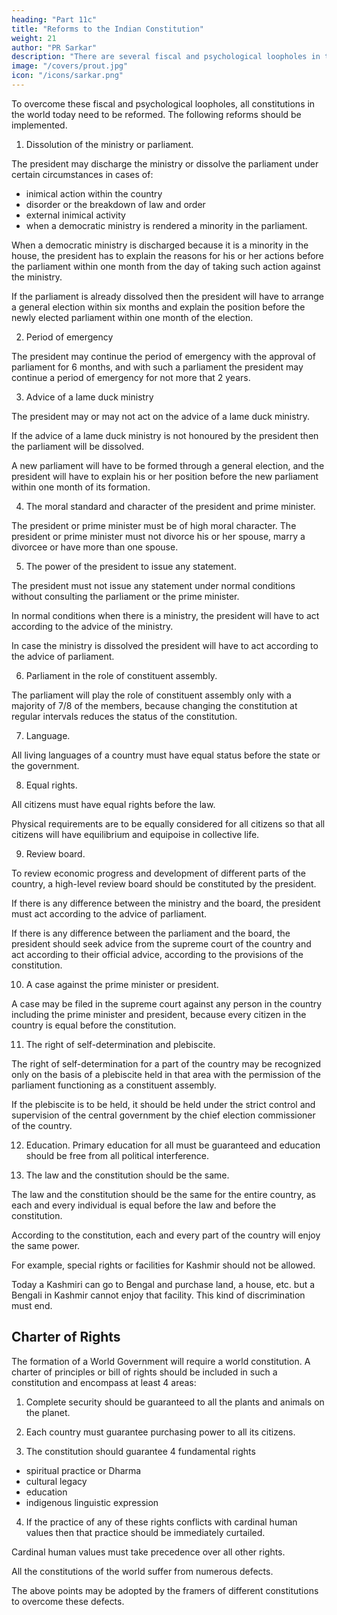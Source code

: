 ```yaml
---
heading: "Part 11c"
title: "Reforms to the Indian Constitution"
weight: 21
author: "PR Sarkar"
description: "There are several fiscal and psychological loopholes in the Indian constitution."
image: "/covers/prout.jpg"
icon: "/icons/sarkar.png"
---
```

 

To overcome these fiscal and psychological loopholes, all constitutions in the world today need to be reformed. The following reforms should be implemented.

1. Dissolution of the ministry or parliament. 

The president may discharge the ministry or dissolve the parliament under certain circumstances in cases of:
- inimical action within the country
- disorder or the breakdown of law and order
- external inimical activity
- when a democratic ministry is rendered a minority in the parliament.

When a democratic ministry is discharged because it is a minority in the house, the president has to explain the reasons for his or her actions before the parliament within one month from the day of taking such action against the ministry.

If the parliament is already dissolved then the president will have to arrange a general election within six months and explain the position before the newly elected parliament within one month of the election.


2. Period of emergency

The president may continue the period of emergency with the approval of parliament for 6 months, and with such a parliament the president may continue a period of emergency for not more that 2 years.


3. Advice of a lame duck ministry

The president may or may not act on the advice of a lame duck ministry. 

If the advice of a lame duck ministry is not honoured by the president then the parliament will be dissolved.

A new parliament will have to be formed through a general election, and the president will have to explain his or her position before the new parliament within one month of its formation.


4. The moral standard and character of the president and prime minister. 

The president or prime minister must be of high moral character. The president or prime minister must not divorce his or her spouse, marry a divorcee or have more than one spouse.


5. The power of the president to issue any statement. 

The president must not issue any statement under normal conditions without consulting the parliament or the prime minister. 

In normal conditions when there is a ministry, the president will have to act according to the advice of the ministry.

In case the ministry is dissolved the president will have to act according to the advice of parliament.


6. Parliament in the role of constituent assembly. 

The parliament will play the role of constituent assembly only with a majority of 7/8 of the members, because changing the constitution at regular intervals reduces the status of the constitution.


7. Language. 

All living languages of a country must have equal status before the state or the government.


8. Equal rights.

All citizens must have equal rights before the law.

Physical requirements are to be equally considered for all citizens so that all citizens will have equilibrium and equipoise in collective life.


9. Review board.

To review economic progress and development of different parts of the country, a high-level review board should be constituted by the president.

If there is any difference between the ministry and the board, the president must act according to the advice of parliament. 

If there is any difference between the parliament and the board, the president should seek advice from the supreme court of the country and act according to their official advice, according to the provisions of the constitution.


10. A case against the prime minister or president. 

A case may be filed in the supreme court against any person in the country including the prime minister and president, because every citizen in the country is equal before the constitution.


11. The right of self-determination and plebiscite. 

The right of self-determination for a part of the country may be recognized only on the basis of a plebiscite held in that area with the permission of the parliament functioning as a constituent assembly. 

If the plebiscite is to be held, it should be held under the strict control and supervision of the central government by the chief election commissioner of the country.


12. Education. Primary education for all must be guaranteed and education should be free from all political interference.

13. The law and the constitution should be the same.

The law and the constitution should be the same for the entire country, as each and every individual is equal before the law and before the constitution. 

According to the constitution, each and every part of the country will enjoy the same power.

For example, special rights or facilities for Kashmir should not be allowed. 

Today a Kashmiri can go to Bengal and purchase land, a house, etc. but a Bengali in Kashmir cannot enjoy that facility. This kind of discrimination must end.


## Charter of Rights

The formation of a World Government will require a world constitution. A charter of principles or bill of rights should be included in such a constitution and encompass at least 4 areas:

1. Complete security should be guaranteed to all the plants and animals on the planet.

2. Each country must guarantee purchasing power to all its citizens.

3. The constitution should guarantee 4 fundamental rights

- spiritual practice or Dharma
- cultural legacy
- education
- indigenous linguistic expression

4. If the practice of any of these rights conflicts with cardinal human values then that practice should be immediately curtailed. 

Cardinal human values must take precedence over all other rights. 

All the constitutions of the world suffer from numerous defects. 

The above points may be adopted by the framers of different constitutions to overcome these defects.

<!-- 22 September 1986, Calcutta
Published in: 
A Few Problems Solved Part 8
Prout in a Nutshell Part 12 [a compilation]
Chapter 17Previous chapter: Requirements of an Ideal ConstitutionNext chapter: Questions and Answers -- 2Beginning of book	Prout in a Nutshell Part 12 [a compilation]
Service Psychology and Group Psychology
Published in: 
A Few Problems Solved Part 8
Prout in a Nutshell Part 12 [a compilation]
Notes:
official source: A Few Problems Solved Part 8 -->


